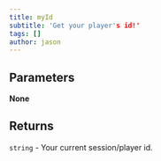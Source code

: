 ```yaml
---
title: myId
subtitle: 'Get your player's id!'
tags: []
author: jason
---
```


## Parameters
**None**

## Returns
`string` - Your current session/player id.
